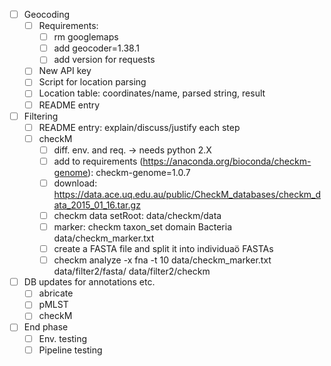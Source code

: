 * [ ] Geocoding
    * [ ] Requirements:
        * [ ] rm googlemaps
        * [ ] add geocoder=1.38.1
        * [ ] add version for requests
    * [ ] New API key
    * [ ] Script for location parsing
    * [ ] Location table: coordinates/name, parsed string, result
    * [ ] README entry
* [ ] Filtering
    * [ ] README entry: explain/discuss/justify each step
    * [ ] checkM
        * [ ] diff. env. and req. -> needs python 2.X
        * [ ] add to requirements (https://anaconda.org/bioconda/checkm-genome): checkm-genome=1.0.7
        * [ ] download: https://data.ace.uq.edu.au/public/CheckM_databases/checkm_data_2015_01_16.tar.gz
        * [ ] checkm data setRoot: data/checkm/data
        * [ ] marker: checkm taxon_set domain Bacteria data/checkm_marker.txt
        * [ ] create a FASTA file and split it into individuaö FASTAs
        * [ ] checkm analyze -x fna -t 10 data/checkm_marker.txt data/filter2/fasta/ data/filter2/checkm
* [ ] DB updates for annotations etc.
    * [ ] abricate
    * [ ] pMLST
    * [ ] checkM
* [ ] End phase
    * [ ] Env. testing
    * [ ] Pipeline testing
